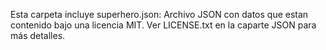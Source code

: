 Esta carpeta incluye superhero.json: Archivo JSON con datos que estan contenido bajo una licencia MIT. Ver LICENSE.txt en la caparte JSON para más detalles.
